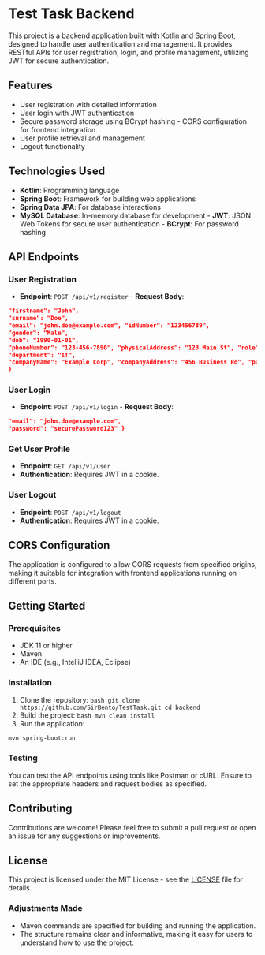 # Test Task Backend
This project is a backend application built with Kotlin and Spring Boot, designed to handle user authentication and management. It provides RESTful APIs for user registration, login, and profile management, utilizing JWT for secure authentication.
## Features
- User registration with detailed information
- User login with JWT authentication
- Secure password storage using BCrypt hashing - CORS configuration for frontend integration
- User profile retrieval and management
- Logout functionality
## Technologies Used
- **Kotlin**: Programming language
- **Spring Boot**: Framework for building web applications
- **Spring Data JPA**: For database interactions
- **MySQL Database**: In-memory database for development - **JWT**: JSON Web Tokens for secure user authentication - **BCrypt**: For password hashing
## API Endpoints
### User Registration
- **Endpoint**: `POST /api/v1/register` - **Request Body**:
```json {
"firstname": "John",
"surname": "Doe",
"email": "john.doe@example.com", "idNumber": "123456789",
"gender": "Male",
"dob": "1990-01-01",
"phoneNumber": "123-456-7890", "physicalAddress": "123 Main St", "role": "User",
"department": "IT",
"companyName": "Example Corp", "companyAddress": "456 Business Rd", "password": "securePassword123"
}

 ```
### User Login
- **Endpoint**: `POST /api/v1/login` - **Request Body**:
```json {
"email": "john.doe@example.com",
"password": "securePassword123" }
```
### Get User Profile
- **Endpoint**: `GET /api/v1/user`
- **Authentication**: Requires JWT in a cookie.
### User Logout
- **Endpoint**: `POST /api/v1/logout`
- **Authentication**: Requires JWT in a cookie.
## CORS Configuration
The application is configured to allow CORS requests from specified origins, making it suitable for integration with frontend applications running on different ports.
## Getting Started
### Prerequisites
- JDK 11 or higher
- Maven
- An IDE (e.g., IntelliJ IDEA, Eclipse)
### Installation
1. Clone the repository: ```bash
git clone https://github.com/SirBento/TestTask.git cd backend ```
2. Build the project: ```bash
mvn clean install ```
3. Run the application:

 ```bash
mvn spring-boot:run
```

### Testing
You can test the API endpoints using tools like Postman or cURL. Ensure to set the appropriate headers and request bodies as specified.
## Contributing
Contributions are welcome! Please feel free to submit a pull request or open an issue for any suggestions or improvements.
## License
This project is licensed under the MIT License - see the [LICENSE](LICENSE) file for details.

### Adjustments Made
- Maven commands are specified for building and running the application.
- The structure remains clear and informative, making it easy for users to understand how to use the project.
